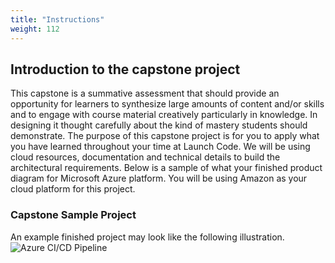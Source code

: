 ```yaml
---
title: "Instructions"
weight: 112
---
```


## Introduction to the capstone project
This capstone is a summative assessment that should provide an opportunity for learners to synthesize large amounts of content and/or skills and to engage with course material creatively particularly in knowledge. In designing it thought carefully about the kind of mastery students should demonstrate. The purpose of this capstone project is for you to apply what you have learned throughout your time at Launch Code. We will be using cloud resources, documentation and technical details to build the architectural requirements. Below is a sample of what your finished product diagram for Microsoft Azure platform. You will be using Amazon as your cloud platform for this project. 


### Capstone Sample Project 
An example finished project may look like the following illustration. 
![Azure CI/CD Pipeline](<../imgs/CI_CD_Github_AzurePipeline.png> "Sample Illustration of Microsoft Azure CI/CD Pipeline")